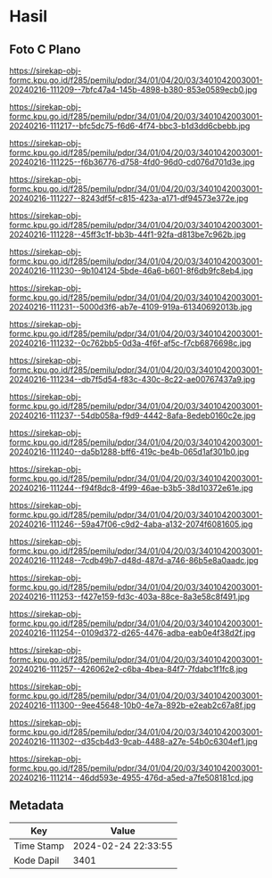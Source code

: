 # Hasil

## Foto C Plano

https://sirekap-obj-formc.kpu.go.id/f285/pemilu/pdpr/34/01/04/20/03/3401042003001-20240216-111209--7bfc47a4-145b-4898-b380-853e0589ecb0.jpg

https://sirekap-obj-formc.kpu.go.id/f285/pemilu/pdpr/34/01/04/20/03/3401042003001-20240216-111217--bfc5dc75-f6d6-4f74-bbc3-b1d3dd6cbebb.jpg

https://sirekap-obj-formc.kpu.go.id/f285/pemilu/pdpr/34/01/04/20/03/3401042003001-20240216-111225--f6b36776-d758-4fd0-96d0-cd076d701d3e.jpg

https://sirekap-obj-formc.kpu.go.id/f285/pemilu/pdpr/34/01/04/20/03/3401042003001-20240216-111227--8243df5f-c815-423a-a171-df94573e372e.jpg

https://sirekap-obj-formc.kpu.go.id/f285/pemilu/pdpr/34/01/04/20/03/3401042003001-20240216-111228--45ff3c1f-bb3b-44f1-92fa-d813be7c962b.jpg

https://sirekap-obj-formc.kpu.go.id/f285/pemilu/pdpr/34/01/04/20/03/3401042003001-20240216-111230--9b104124-5bde-46a6-b601-8f6db9fc8eb4.jpg

https://sirekap-obj-formc.kpu.go.id/f285/pemilu/pdpr/34/01/04/20/03/3401042003001-20240216-111231--5000d3f6-ab7e-4109-919a-61340692013b.jpg

https://sirekap-obj-formc.kpu.go.id/f285/pemilu/pdpr/34/01/04/20/03/3401042003001-20240216-111232--0c762bb5-0d3a-4f6f-af5c-f7cb6876698c.jpg

https://sirekap-obj-formc.kpu.go.id/f285/pemilu/pdpr/34/01/04/20/03/3401042003001-20240216-111234--db7f5d54-f83c-430c-8c22-ae00767437a9.jpg

https://sirekap-obj-formc.kpu.go.id/f285/pemilu/pdpr/34/01/04/20/03/3401042003001-20240216-111237--54db058a-f9d9-4442-8afa-8edeb0160c2e.jpg

https://sirekap-obj-formc.kpu.go.id/f285/pemilu/pdpr/34/01/04/20/03/3401042003001-20240216-111240--da5b1288-bff6-419c-be4b-065d1af301b0.jpg

https://sirekap-obj-formc.kpu.go.id/f285/pemilu/pdpr/34/01/04/20/03/3401042003001-20240216-111244--f94f8dc8-4f99-46ae-b3b5-38d10372e61e.jpg

https://sirekap-obj-formc.kpu.go.id/f285/pemilu/pdpr/34/01/04/20/03/3401042003001-20240216-111246--59a47f06-c9d2-4aba-a132-2074f6081605.jpg

https://sirekap-obj-formc.kpu.go.id/f285/pemilu/pdpr/34/01/04/20/03/3401042003001-20240216-111248--7cdb49b7-d48d-487d-a746-86b5e8a0aadc.jpg

https://sirekap-obj-formc.kpu.go.id/f285/pemilu/pdpr/34/01/04/20/03/3401042003001-20240216-111253--f427e159-fd3c-403a-88ce-8a3e58c8f491.jpg

https://sirekap-obj-formc.kpu.go.id/f285/pemilu/pdpr/34/01/04/20/03/3401042003001-20240216-111254--0109d372-d265-4476-adba-eab0e4f38d2f.jpg

https://sirekap-obj-formc.kpu.go.id/f285/pemilu/pdpr/34/01/04/20/03/3401042003001-20240216-111257--426062e2-c6ba-4bea-84f7-7fdabc1f1fc8.jpg

https://sirekap-obj-formc.kpu.go.id/f285/pemilu/pdpr/34/01/04/20/03/3401042003001-20240216-111300--9ee45648-10b0-4e7a-892b-e2eab2c67a8f.jpg

https://sirekap-obj-formc.kpu.go.id/f285/pemilu/pdpr/34/01/04/20/03/3401042003001-20240216-111302--d35cb4d3-9cab-4488-a27e-54b0c6304ef1.jpg

https://sirekap-obj-formc.kpu.go.id/f285/pemilu/pdpr/34/01/04/20/03/3401042003001-20240216-111214--46dd593e-4955-476d-a5ed-a7fe508181cd.jpg


## Metadata

| Key        | Value               |
| ---------- | ------------------- |
| Time Stamp | 2024-02-24 22:33:55 |
| Kode Dapil | 3401                |



